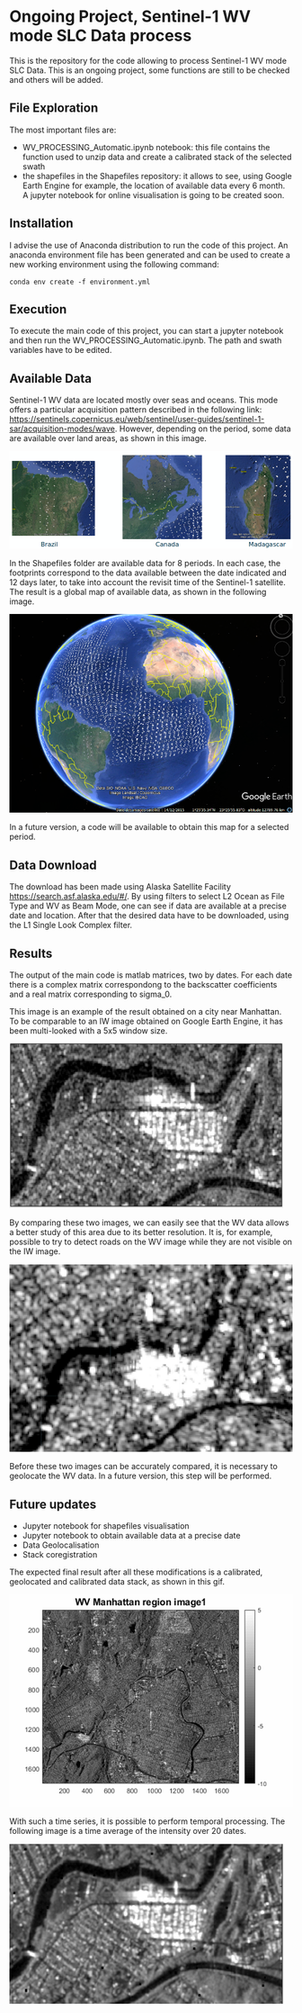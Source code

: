 # Ongoing Project, Sentinel-1 WV mode SLC Data process

This is the repository for the code allowing to process Sentinel-1 WV mode SLC Data. This is an ongoing project, some functions are still to be checked and others will be added.


## File Exploration

The most important files are:

 - WV_PROCESSING_Automatic.ipynb notebook: this file contains the function used to unzip data and create a calibrated stack of the selected swath
 - the shapefiles in the Shapefiles repository: it allows to see, using Google Earth Engine for example, the location of available data every 6 month. A jupyter notebook for online visualisation is going to be created soon.


## Installation
I advise the use of Anaconda distribution to run the code of this project. An anaconda environment file has been generated and can be used to create a new working environment using the following command:
```
conda env create -f environment.yml
```


## Execution
To execute the main code of this project, you can start a jupyter notebook and then run the WV_PROCESSING_Automatic.ipynb. The path and swath variables have to be edited.


## Available Data

Sentinel-1 WV data are located mostly over seas and oceans. This mode offers a particular acquisition pattern described in the following link: https://sentinels.copernicus.eu/web/sentinel/user-guides/sentinel-1-sar/acquisition-modes/wave.  However, depending on the period, some data are available over land areas, as shown in this image.

![img](Shapefiles/Exemples.png)

In the Shapefiles folder are available data for 8 periods. In each case, the footprints correspond to the data available between the date indicated and 12 days later, to take into account the revisit time of the Sentinel-1 satellite. The result is a global map of available data, as shown in the following image.

![img](Shapefiles/swathall.png)

In a future version, a code will be available to obtain this map for a selected period.

## Data Download

The download has been made using Alaska Satellite Facility https://search.asf.alaska.edu/#/. By using filters to select L2 Ocean as File Type and WV as Beam Mode, one can see if data are available at a precise date and location. After that the desired data have to be downloaded, using the L1 Single Look Complex filter.

## Results

The output of the main code is matlab matrices, two by dates. For each date there is a complex matrix correspondong to the backscatter coefficients and a real matrix corresponding to sigma_0.

This image is an example of the result obtained on a city near Manhattan. To be comparable to an IW image obtained on Google Earth Engine, it has been multi-looked with a 5x5 window size.

![img](Example/WV_Multilook_5.png)

By comparing these two images, we can easily see that the WV data allows a better study of this area due to its better resolution. It is, for example, possible to try to detect roads on the WV image while they are not visible on the IW image. 

![img](Example/IW_GEE.png)

Before these two images can be accurately compared, it is necessary to geolocate the WV data. In a future version, this step will be performed.

## Future updates
- Jupyter notebook for shapefiles visualisation
- Jupyter notebook to obtain available data at a precise date
- Data Geolocalisation
- Stack coregistration

The expected final result after all these modifications is a calibrated, geolocated and calibrated data stack, as shown in this gif.

![img](Example/ManVV_WV.gif)

With such a time series, it is possible to perform temporal processing. The following image is a time average of the intensity over 20 dates.

![img](Example/WV_Temporal_20Dates.png)
